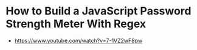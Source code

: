 # How to Build a JavaScript Password Strength Meter With Regex

* <https://www.youtube.com/watch?v=7-1VZ2wF8pw>

